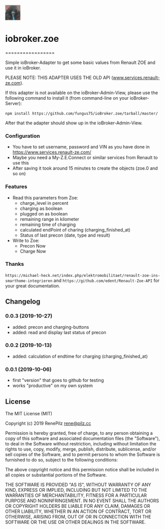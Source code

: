 ![Logo](admin/zoe.png)
# iobroker.zoe
=================

Simple ioBroker-Adapter to get some basic values from Renault ZOE and use it in ioBroker. 

PLEASE NOTE: THIS ADAPTER USES THE OLD API (www.services.renault-ze.com).

If this adapter is not available on the ioBroker-Admin-View, please use the following command to install it (from command-line on your ioBroker-Server):

```npm install https://github.com/fungus75/ioBroker.zoe/tarball/master/```

After that the adapter should show up in the ioBroker-Admin-View.

### Configuration

- You have to set username, password and VIN as you have done in https://www.services.renault-ze.com/
- Maybe you need a My-Z.E.Connect or similar services from Renault to use this
- After saving it took around 15 minutes to create the objects (zoe.0 and so on)

### Features

- Read this parameters from Zoe:
   - charge_level in percent
   - charging as boolean
   - plugged on as boolean
   - remaining range in kilometer
   - remaining time of charging
   - calculated endPoint of charing (charging_finished_at)
   - Status of last precon (date, type and result)
- Write to Zoe:
   - Precon Now
   - Charge Now



### Thanks  

```https://michael-heck.net/index.php/elektromobilitaet/renault-zoe-ins-smarthome-integrieren```
and ```https://github.com/edent/Renault-Zoe-API``` for your great documentation.



## Changelog

### 0.0.3 (2019-10-27)
- added: precon and charging-buttons
- added: read and display last status of precon

### 0.0.2 (2019-10-13)
- added: calculation of endtime for charging (charging_finished_at)

### 0.0.1 (2019-10-06)
- first "version" that goes to github for testing
- works "productive" on my own system

## License
The MIT License (MIT)

Copyright (c) 2019 RenePilz <rene@pilz.cc>

Permission is hereby granted, free of charge, to any person obtaining a copy
of this software and associated documentation files (the "Software"), to deal
in the Software without restriction, including without limitation the rights
to use, copy, modify, merge, publish, distribute, sublicense, and/or sell
copies of the Software, and to permit persons to whom the Software is
furnished to do so, subject to the following conditions:

The above copyright notice and this permission notice shall be included in
all copies or substantial portions of the Software.

THE SOFTWARE IS PROVIDED "AS IS", WITHOUT WARRANTY OF ANY KIND, EXPRESS OR
IMPLIED, INCLUDING BUT NOT LIMITED TO THE WARRANTIES OF MERCHANTABILITY,
FITNESS FOR A PARTICULAR PURPOSE AND NONINFRINGEMENT. IN NO EVENT SHALL THE
AUTHORS OR COPYRIGHT HOLDERS BE LIABLE FOR ANY CLAIM, DAMAGES OR OTHER
LIABILITY, WHETHER IN AN ACTION OF CONTRACT, TORT OR OTHERWISE, ARISING FROM,
OUT OF OR IN CONNECTION WITH THE SOFTWARE OR THE USE OR OTHER DEALINGS IN
THE SOFTWARE.


